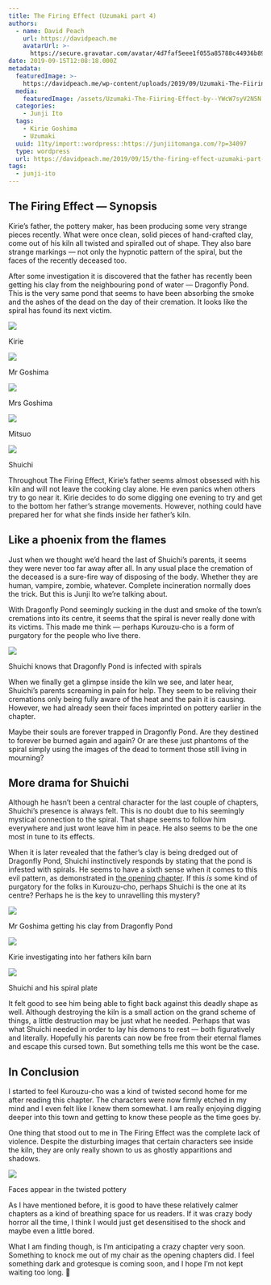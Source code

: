 ```yaml
---
title: The Firing Effect (Uzumaki part 4)
authors:
  - name: David Peach
    url: https://davidpeach.me
    avatarUrl: >-
      https://secure.gravatar.com/avatar/4d7faf5eee1f055a85788c44936b8995eaab6dfb004e7854ec747ccb272e91ee?s=96&d=mm&r=g
date: 2019-09-15T12:08:18.000Z
metadata:
  featuredImage: >-
    https://davidpeach.me/wp-content/uploads/2019/09/Uzumaki-The-Fiiring-Effect-by-Junji-Ito.jpg
  media:
    featuredImage: /assets/Uzumaki-The-Fiiring-Effect-by--YWcW7syV2N5N.jpg
  categories:
    - Junji Ito
  tags:
    - Kirie Goshima
    - Uzumaki
  uuid: 11ty/import::wordpress::https://junjiitomanga.com/?p=34097
  type: wordpress
  url: https://davidpeach.me/2019/09/15/the-firing-effect-uzumaki-part-4/
tags:
  - junji-ito
---
```

## The Firing Effect — Synopsis

Kirie’s father, the pottery maker, has been producing some very strange pieces recently. What were once clean, solid pieces of hand-crafted clay, come out of his kiln all twisted and spiralled out of shape. They also bare strange markings — not only the hypnotic pattern of the spiral, but the faces of the recently deceased too.

After some investigation it is discovered that the father has recently been getting his clay from the neighbouring pond of water — Dragonfly Pond. This is the very same pond that seems to have been absorbing the smoke and the ashes of the dead on the day of their cremation. It looks like the spiral has found its next victim.

[![](/assets/Kirie-768x768-EECdAjpEdbTS.jpg)](/assets/Kirie-768x768-EECdAjpEdbTS.jpg)

Kirie

[![](/assets/Mr-Goshima-768x768-SMOu6Xo7suFn.jpg)](/assets/Mr-Goshima-768x768-SMOu6Xo7suFn.jpg)

Mr Goshima

[![](/assets/Mrs-Goshima-768x768-VFleT5iYGaRc.jpg)](/assets/Mrs-Goshima-768x768-VFleT5iYGaRc.jpg)

Mrs Goshima

![](/assets/Mitsuo-1-768x768-XBA3ixFoyM21.jpg)

Mitsuo

[![](/assets/Shuichi1-768x768-NoHauzmMtvX9.jpg)](/assets/Shuichi1-768x768-NoHauzmMtvX9.jpg)

Shuichi

Throughout The Firing Effect, Kirie’s father seems almost obsessed with his kiln and will not leave the cooking clay alone. He even panics when others try to go near it. Kirie decides to do some digging one evening to try and get to the bottom her father’s strange movements. However, nothing could have prepared her for what she finds inside her father’s kiln.

## Like a phoenix from the flames

Just when we thought we’d heard the last of Shuichi’s parents, it seems they were never too far away after all. In any usual place the cremation of the deceased is a sure-fire way of disposing of the body. Whether they are human, vampire, zombie, whatever. Complete incineration normally does the trick. But this is Junji Ito we’re talking about.

With Dragonfly Pond seemingly sucking in the dust and smoke of the town’s cremations into its centre, it seems that the spiral is never really done with its victims. This made me think — perhaps Kurouzu-cho is a form of purgatory for the people who live there.

[![](/assets/Shuichi-knows-that-Dragonfly-P-lHDo6o7kLkrT.jpg)](/assets/Shuichi-knows-that-Dragonfly-P-lHDo6o7kLkrT.jpg)

Shuichi knows that Dragonfly Pond is infected with spirals

When we finally get a glimpse inside the kiln we see, and later hear, Shuichi’s parents screaming in pain for help. They seem to be reliving their cremations only being fully aware of the heat and the pain it is causing. However, we had already seen their faces imprinted on pottery earlier in the chapter.

Maybe their souls are forever trapped in Dragonfly Pond. Are they destined to forever be burned again and again? Or are these just phantoms of the spiral simply using the images of the dead to torment those still living in mourning?

## More drama for Shuichi

Although he hasn’t been a central character for the last couple of chapters, Shuichi’s presence is always felt. This is no doubt due to his seemingly mystical connection to the spiral. That shape seems to follow him everywhere and just wont leave him in peace. He also seems to be the one most in tune to its effects.

When it is later revealed that the father’s clay is being dredged out of Dragonfly Pond, Shuichi instinctively responds by stating that the pond is infested with spirals. He seems to have a sixth sense when it comes to this evil pattern, as demonstrated in [the opening chapter](https://davidpeach.me/the-spiral-obsession-part-1-uzumaki-part-1/). If this _is_ some kind of purgatory for the folks in Kurouzu-cho, perhaps Shuichi is the one at its centre? Perhaps he is the key to unravelling this mystery?

[![](/assets/Mr-Goshima-getting-his-clay-fr-9e2vVJFCUc3d.jpg)](/assets/Mr-Goshima-getting-his-clay-fr-9e2vVJFCUc3d.jpg)

Mr Goshima getting his clay from Dragonfly Pond

[![](/assets/Kirie-investigating-into-her-f-0hODDEIBEDbC.jpg)](/assets/Kirie-investigating-into-her-f-0hODDEIBEDbC.jpg)

Kirie investigating into her fathers kiln barn

[![](/assets/Shuichi-and-his-spiral-plate-4-iVaq811whjDP.jpg)](/assets/Shuichi-and-his-spiral-plate-4-iVaq811whjDP.jpg)

Shuichi and his spiral plate

It felt good to see him being able to fight back against this deadly shape as well. Although destroying the kiln is a small action on the grand scheme of things, a little destruction may be just what he needed. Perhaps that was what Shuichi needed in order to lay his demons to rest — both figuratively and literally. Hopefully his parents can now be free from their eternal flames and escape this cursed town. But something tells me this wont be the case.

## In Conclusion

I started to feel Kurouzu-cho was a kind of twisted second home for me after reading this chapter. The characters were now firmly etched in my mind and I even felt like I knew them somewhat. I am really enjoying digging deeper into this town and getting to know these people as the time goes by.

One thing that stood out to me in The Firing Effect was the complete lack of violence. Despite the disturbing images that certain characters see inside the kiln, they are only really shown to us as ghostly apparitions and shadows.

[![](/assets/Faces-appear-in-the-twisted-po-9UddplDHX9lr.jpg)](/assets/Faces-appear-in-the-twisted-po-9UddplDHX9lr.jpg)

Faces appear in the twisted pottery

As I have mentioned before, it is good to have these relatively calmer chapters as a kind of breathing space for us readers. If it was crazy body horror all the time, I think I would just get desensitised to the shock and maybe even a little bored.

What I am finding though, is I’m anticipating a crazy chapter very soon. Something to knock me out of my chair as the opening chapters did. I feel something dark and grotesque is coming soon, and I hope I’m not kept waiting too long. 🙂